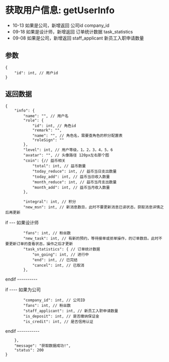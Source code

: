 # 获取用户信息: getUserInfo

- 10-13 如果是公司，新增返回 公司id company_id
- 09-18 如果是设计师，新增返回 订单统计数据 task_statistics
- 09-08 如果是公司，新增返回 staff_applicant 新员工入职申请数量

## 参数

    {
        "id": int, // 用户id
    }

## 返回数据

    {
        "info": {
            "name": "", // 用户名
            "role": {
                "id": int, // 角色id
                "remark": "",
                "name": "", // 角色名，需要查角色的积分配置表
                "roleSign": ""
            },
            "level": int, // 用户等级，1，2，3，4，5，6
            "avatar": "", // 头像路径 120px左右那个图
            "coin": {// 益币相关
                "total": int, // 益币数量
                "today_reduce": int, // 益币当日支出数量
                "today_add": int, // 益币当日收入数量
                "month_reduce": int, // 益币当月支出数量
                "month_add": int, // 益币当月收入数量
            },

            "integral": int, // 积分
            "new_msn": int, // 新消息数目，此时不要更新消息已读状态，获取消息详情之后再更新

if --- 如果设计师

            "fans": int, // 粉丝数
            "new_task": int, // 有新的预约，等待接单或拒单操作，的订单数目。此时不要更新订单的查看状态，操作之后才更新
            "task_statistics": { // 订单统计数据
                "on_going": int, // 进行中
                "end": int, // 已完结
                "cancel": int, // 已取消
            },

endif ----------

if ---- 如果为公司

            "company_id": int, // 公司ID
            "fans": int, // 粉丝数
            "staff_applicant": int, // 新员工入职申请数量
            "is_deposit": int, // 是否缴纳保证金
            "is_credit": int, // 是否信用认证

endif -----------

        },
        "message": "获取数据成功!",
        "status": 200
    }
